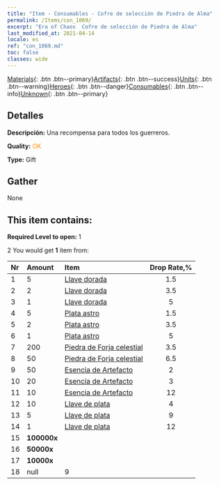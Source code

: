 ```yaml
---
title: "Item - Consumables - Cofre de selección de Piedra de Alma"
permalink: /Items/con_1069/
excerpt: "Era of Chaos  Cofre de selección de Piedra de Alma"
last_modified_at: 2021-04-14
locale: es
ref: "con_1069.md"
toc: false
classes: wide
---
```

 [Materials](/es/Items/){: .btn .btn--primary}[Artifacts](/es/Items/Artifacts/){: .btn .btn--success}[Units](/es/Items/Units/){: .btn .btn--warning}[Heroes](/es/Items/Heroes/){: .btn .btn--danger}[Consumables](/es/Items/Consumables/){: .btn .btn--info}[Unknown](/es/Items/Unknown/){: .btn .btn--primary}

## Detalles
 **Descripción:** Una recompensa para todos los guerreros.

 **Quality:** <span style="color: #FF8C00">OK</span>

 **Type:** Gift

## Gather

  None

## This item contains:

 **Required Level to open:** 1

 2 You would get **1** item  from:

  | Nr | Amount |     Item    | Drop Rate,% |
  |:---|:-------|:------------|:---------:|
  | 1 | 5 | [Llave dorada](/es/Items/con_783/) | 1.5 | 
  | 2 | 2 | [Llave dorada](/es/Items/con_783/) | 3.5 | 
  | 3 | 1 | [Llave dorada](/es/Items/con_783/) | 5 | 
  | 4 | 5 | [Plata astro](/es/Items/con_969/) | 1.5 | 
  | 5 | 2 | [Plata astro](/es/Items/con_969/) | 3.5 | 
  | 6 | 1 | [Plata astro](/es/Items/con_969/) | 5 | 
  | 7 | 200 | [Piedra de Forja celestial](/es/Items/art_188/) | 3.5 | 
  | 8 | 50 | [Piedra de Forja celestial](/es/Items/art_188/) | 6.5 | 
  | 9 | 50 | [Esencia de Artefacto](/es/Items/con_761/) | 2 | 
  | 10 | 20 | [Esencia de Artefacto](/es/Items/con_761/) | 3 | 
  | 11 | 10 | [Esencia de Artefacto](/es/Items/con_761/) | 12 | 
  | 12 | 10 | [Llave de plata](/es/Items/con_693/) | 4 | 
  | 13 | 5 | [Llave de plata](/es/Items/con_693/) | 9 | 
  | 14 | 1 | [Llave de plata](/es/Items/con_693/) | 12 | 
  | 15 |  **100000x** | <i class="fas fa-coins"/> |  | 3 | 
  | 16 |  **50000x** | <i class="fas fa-coins"/> |  | 7 | 
  | 17 |  **10000x** | <i class="fas fa-coins"/> |  | 9 | 
  | 18 | null | 9 | 
